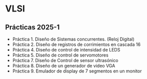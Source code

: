# VLSI

## Prácticas 2025-1

- Práctica 1. Diseño de Sistemas concurrentes. (Reloj Digital)
- Práctica 2. Diseño de registros de corrimientos en cascada 16
- Práctica 4. Diseño de control de intensidad de LEDS
- Práctica 5. Diseño de control de servomotores
- Práctica 7. Diseño de Control de sensor ultrasónico
- Práctica 8. Diseño de un generador de video VGA
- Práctica 9. Emulador de display de 7 segmentos en un monitor
